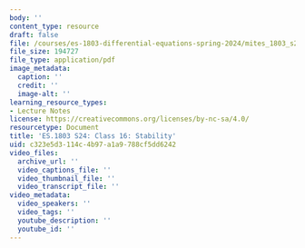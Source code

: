 ```yaml
---
body: ''
content_type: resource
draft: false
file: /courses/es-1803-differential-equations-spring-2024/mites_1803_s24_day16-notes.pdf
file_size: 194727
file_type: application/pdf
image_metadata:
  caption: ''
  credit: ''
  image-alt: ''
learning_resource_types:
- Lecture Notes
license: https://creativecommons.org/licenses/by-nc-sa/4.0/
resourcetype: Document
title: 'ES.1803 S24: Class 16: Stability'
uid: c323e5d3-114c-4b97-a1a9-788cf5dd6242
video_files:
  archive_url: ''
  video_captions_file: ''
  video_thumbnail_file: ''
  video_transcript_file: ''
video_metadata:
  video_speakers: ''
  video_tags: ''
  youtube_description: ''
  youtube_id: ''
---
```

